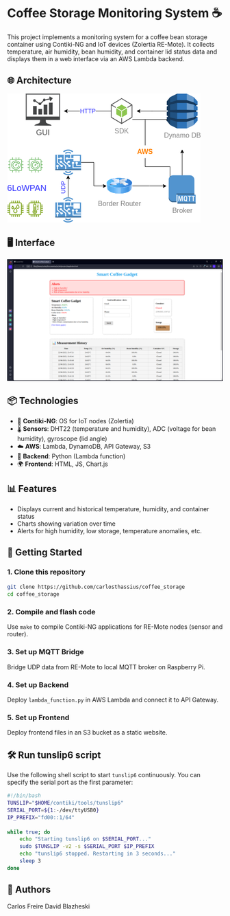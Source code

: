 
# Coffee Storage Monitoring System ☕

This project implements a monitoring system for a coffee bean storage container using Contiki-NG and IoT devices (Zolertia RE-Mote). It collects temperature, air humidity, bean humidity, and container lid status data and displays them in a web interface via an AWS Lambda backend.

## 🌐 Architecture

![System Architecture](architecture.png)

## 🖥️ Interface

![Interface](home.png)

## 📦 Technologies

- 🔧 **Contiki-NG**: OS for IoT nodes (Zolertia)
- 🌡️ **Sensors**: DHT22 (temperature and humidity), ADC (voltage for bean humidity), gyroscope (lid angle)
- ☁️ **AWS**: Lambda, DynamoDB, API Gateway, S3
- 🧠 **Backend**: Python (Lambda function)
- 🌍 **Frontend**: HTML, JS, Chart.js

## 📊 Features

- Displays current and historical temperature, humidity, and container status
- Charts showing variation over time
- Alerts for high humidity, low storage, temperature anomalies, etc.

## 🚀 Getting Started

### 1. Clone this repository
```bash
git clone https://github.com/carlosthassius/coffee_storage
cd coffee_storage
```

### 2. Compile and flash code
Use `make` to compile Contiki-NG applications for RE-Mote nodes (sensor and router).

### 3. Set up MQTT Bridge
Bridge UDP data from RE-Mote to local MQTT broker on Raspberry Pi.

### 4. Set up Backend
Deploy `lambda_function.py` in AWS Lambda and connect it to API Gateway.

### 5. Set up Frontend
Deploy frontend files in an S3 bucket as a static website.

## 🛠️ Run tunslip6 script

Use the following shell script to start `tunslip6` continuously. You can specify the serial port as the first parameter:

```bash
#!/bin/bash
TUNSLIP="$HOME/contiki/tools/tunslip6"
SERIAL_PORT=${1:-/dev/ttyUSB0}
IP_PREFIX="fd00::1/64"

while true; do
    echo "Starting tunslip6 on $SERIAL_PORT..."
    sudo $TUNSLIP -v2 -s $SERIAL_PORT $IP_PREFIX
    echo "tunslip6 stopped. Restarting in 3 seconds..."
    sleep 3
done
```

## 📎 Authors
Carlos Freire
David Blazheski

